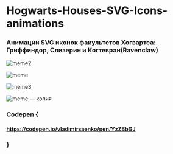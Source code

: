# Hogwarts-Houses-SVG-Icons-animations
 
### Анимации SVG иконок факультетов Хогвартса: Гриффиндор, Слизерин и Когтевран(Ravenclaw)

![meme2](https://user-images.githubusercontent.com/56477695/132378647-d59efc49-757c-4555-92de-b2e2ffde0d19.jpg)

![meme](https://user-images.githubusercontent.com/56477695/132378659-389fd1b4-eb32-4c75-aab2-fd24d3060883.jpg)

![meme3](https://user-images.githubusercontent.com/56477695/132378669-27d1c2a3-e766-427c-869e-7ada8c6f6f56.jpg)

![meme — копия](https://user-images.githubusercontent.com/56477695/132378799-64f1668d-2af0-49b1-9f41-9e7c50f9bffb.jpg)

### Codepen {

#### https://codepen.io/vladimirsaenko/pen/YzZBbGJ

### }
